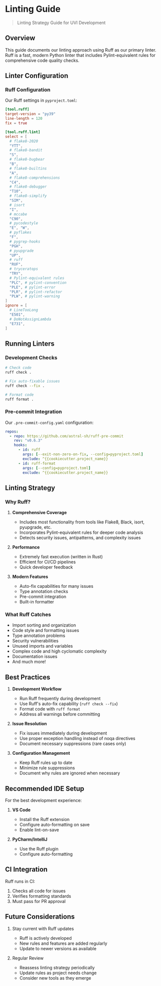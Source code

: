 # Linting Guide

> Linting Strategy Guide for UVI Development

## Overview

This guide documents our linting approach using Ruff as our primary linter. Ruff is a fast, modern Python linter that includes Pylint-equivalent rules for comprehensive code quality checks.

## Linter Configuration

### Ruff Configuration

Our Ruff settings in `pyproject.toml`:

```toml
[tool.ruff]
target-version = "py39"
line-length = 120
fix = true

[tool.ruff.lint]
select = [
  # flake8-2020
  "YTT",
  # flake8-bandit
  "S",
  # flake8-bugbear
  "B",
  # flake8-builtins
  "A",
  # flake8-comprehensions
  "C4",
  # flake8-debugger
  "T10",
  # flake8-simplify
  "SIM",
  # isort
  "I",
  # mccabe
  "C90",
  # pycodestyle
  "E", "W",
  # pyflakes
  "F",
  # pygrep-hooks
  "PGH",
  # pyupgrade
  "UP",
  # ruff
  "RUF",
  # tryceratops
  "TRY",
  # Pylint-equivalent rules
  "PLC", # pylint-convention
  "PLE", # pylint-error
  "PLR", # pylint-refactor
  "PLW", # pylint-warning
]
ignore = [
  # LineTooLong
  "E501",
  # DoNotAssignLambda
  "E731",
]
```

## Running Linters

### Development Checks

```bash
# Check code
ruff check .

# Fix auto-fixable issues
ruff check --fix .

# Format code
ruff format .
```

### Pre-commit Integration

Our `.pre-commit-config.yaml` configuration:

```yaml
repos:
  - repo: https://github.com/astral-sh/ruff-pre-commit
    rev: "v0.6.3"
    hooks:
      - id: ruff
        args: [--exit-non-zero-on-fix, --config=pyproject.toml]
        exclude: ^{{cookiecutter.project_name}}
      - id: ruff-format
        args: [--config=pyproject.toml]
        exclude: ^{{cookiecutter.project_name}}
```

## Linting Strategy

### Why Ruff?

1. **Comprehensive Coverage**

   - Includes most functionality from tools like Flake8, Black, isort, pyupgrade, etc.
   - Incorporates Pylint-equivalent rules for deeper code analysis
   - Detects security issues, antipatterns, and complexity issues

2. **Performance**

   - Extremely fast execution (written in Rust)
   - Efficient for CI/CD pipelines
   - Quick developer feedback

3. **Modern Features**
   - Auto-fix capabilities for many issues
   - Type annotation checks
   - Pre-commit integration
   - Built-in formatter

### What Ruff Catches

- Import sorting and organization
- Code style and formatting issues
- Type annotation problems
- Security vulnerabilities
- Unused imports and variables
- Complex code and high cyclomatic complexity
- Documentation issues
- And much more!

## Best Practices

1. **Development Workflow**

   - Run Ruff frequently during development
   - Use Ruff's auto-fix capability (`ruff check --fix`)
   - Format code with `ruff format`
   - Address all warnings before committing

2. **Issue Resolution**

   - Fix issues immediately during development
   - Use proper exception handling instead of noqa directives
   - Document necessary suppressions (rare cases only)

3. **Configuration Management**
   - Keep Ruff rules up to date
   - Minimize rule suppressions
   - Document why rules are ignored when necessary

## Recommended IDE Setup

For the best development experience:

1. **VS Code**

   - Install the Ruff extension
   - Configure auto-formatting on save
   - Enable lint-on-save

2. **PyCharm/IntelliJ**
   - Use the Ruff plugin
   - Configure auto-formatting

## CI Integration

Ruff runs in CI:

1. Checks all code for issues
2. Verifies formatting standards
3. Must pass for PR approval

## Future Considerations

1. Stay current with Ruff updates

   - Ruff is actively developed
   - New rules and features are added regularly
   - Update to newer versions as available

2. Regular Review
   - Reassess linting strategy periodically
   - Update rules as project needs change
   - Consider new tools as they emerge
